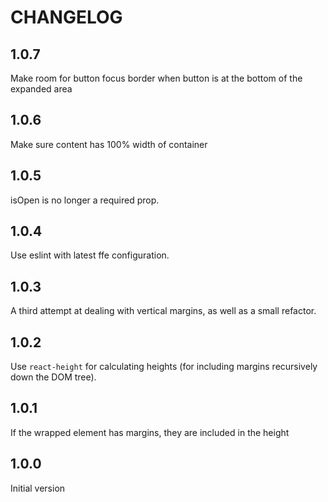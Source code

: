 # CHANGELOG

## 1.0.7
Make room for button focus border when button is at the bottom of the expanded area

## 1.0.6
Make sure content has 100% width of container

## 1.0.5
isOpen is no longer a required prop.

## 1.0.4
Use eslint with latest ffe configuration.

## 1.0.3
A third attempt at dealing with vertical margins, as well as a small refactor.

## 1.0.2
Use `react-height` for calculating heights (for including margins recursively down the DOM tree).

## 1.0.1
If the wrapped element has margins, they are included in the height

## 1.0.0
Initial version
